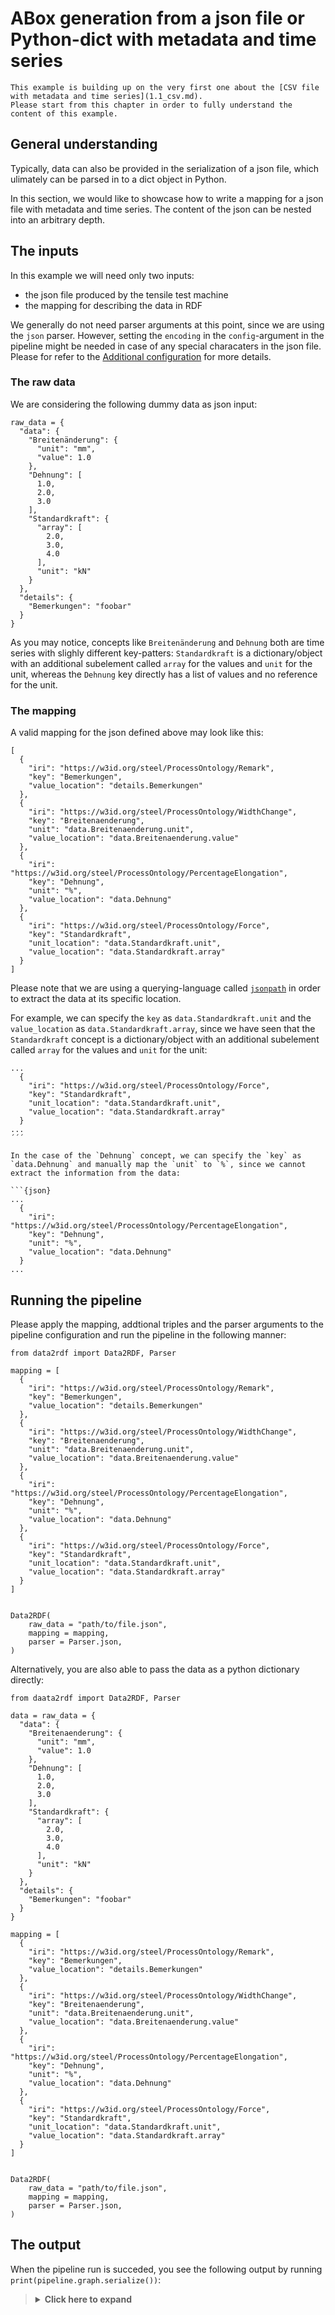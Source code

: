 # ABox generation from a json file or Python-dict with metadata and time series

```{note}
This example is building up on the very first one about the [CSV file with metadata and time series](1.1_csv.md).
Please start from this chapter in order to fully understand the content of this example.
```
## General understanding

Typically, data can also be provided in the serialization of a json file, which ulimately can be parsed in to a dict object in Python.

In this section, we would like to showcase how to write a mapping for a json file with metadata and time series. The content of the json can be nested into an arbitrary depth.

## The inputs

In this example we will need only two inputs:

* the json file produced by the tensile test machine
* the mapping for describing the data in RDF

We generally do not need parser arguments at this point, since we are using the `json` parser. However, setting the `encoding` in the `config`-argument in the pipeline might be needed in case of any special characaters in the json file. Please for refer to the [Additional configuration](../config.md) for more details.

### The raw data

We are considering the following dummy data as json input:

```{json}
raw_data = {
  "data": {
    "Breitenänderung": {
      "unit": "mm",
      "value": 1.0
    },
    "Dehnung": [
      1.0,
      2.0,
      3.0
    ],
    "Standardkraft": {
      "array": [
        2.0,
        3.0,
        4.0
      ],
      "unit": "kN"
    }
  },
  "details": {
    "Bemerkungen": "foobar"
  }
}
```

As you may notice, concepts like `Breitenänderung` and `Dehnung` both are time series with slighly different key-patters: `Standardkraft` is a dictionary/object with an additional subelement called `array` for the values and `unit` for the unit, whereas the `Dehnung` key directly has a list of values and no reference for the unit.

### The mapping

A valid mapping for the json defined above may look like this:

```{json}
[
  {
    "iri": "https://w3id.org/steel/ProcessOntology/Remark",
    "key": "Bemerkungen",
    "value_location": "details.Bemerkungen"
  },
  {
    "iri": "https://w3id.org/steel/ProcessOntology/WidthChange",
    "key": "Breitenaenderung",
    "unit": "data.Breitenaenderung.unit",
    "value_location": "data.Breitenaenderung.value"
  },
  {
    "iri": "https://w3id.org/steel/ProcessOntology/PercentageElongation",
    "key": "Dehnung",
    "unit": "%",
    "value_location": "data.Dehnung"
  },
  {
    "iri": "https://w3id.org/steel/ProcessOntology/Force",
    "key": "Standardkraft",
    "unit_location": "data.Standardkraft.unit",
    "value_location": "data.Standardkraft.array"
  }
]
```

Please note that we are using a querying-language called [`jsonpath`](https://support.smartbear.com/alertsite/docs/monitors/api/endpoint/jsonpath.html) in order to extract the data at its specific location.

For example, we can specify the `key` as `data.Standardkraft.unit` and the `value_location` as `data.Standardkraft.array`, since we have seen that the `Standardkraft` concept is a dictionary/object with an additional subelement called `array` for the values and `unit` for the unit:

```{json}
...
  {
    "iri": "https://w3id.org/steel/ProcessOntology/Force",
    "key": "Standardkraft",
    "unit_location": "data.Standardkraft.unit",
    "value_location": "data.Standardkraft.array"
  }
...
´´´

In the case of the `Dehnung` concept, we can specify the `key` as `data.Dehnung` and manually map the `unit` to `%`, since we cannot extract the information from the data:

```{json}
...
  {
    "iri": "https://w3id.org/steel/ProcessOntology/PercentageElongation",
    "key": "Dehnung",
    "unit": "%",
    "value_location": "data.Dehnung"
  }
...
```

## Running the pipeline


Please apply the mapping, addtional triples and the parser arguments to the pipeline configuration and run the pipeline in the following manner:

```{python}
from data2rdf import Data2RDF, Parser

mapping = [
  {
    "iri": "https://w3id.org/steel/ProcessOntology/Remark",
    "key": "Bemerkungen",
    "value_location": "details.Bemerkungen"
  },
  {
    "iri": "https://w3id.org/steel/ProcessOntology/WidthChange",
    "key": "Breitenaenderung",
    "unit": "data.Breitenaenderung.unit",
    "value_location": "data.Breitenaenderung.value"
  },
  {
    "iri": "https://w3id.org/steel/ProcessOntology/PercentageElongation",
    "key": "Dehnung",
    "unit": "%",
    "value_location": "data.Dehnung"
  },
  {
    "iri": "https://w3id.org/steel/ProcessOntology/Force",
    "key": "Standardkraft",
    "unit_location": "data.Standardkraft.unit",
    "value_location": "data.Standardkraft.array"
  }
]


Data2RDF(
    raw_data = "path/to/file.json",
    mapping = mapping,
    parser = Parser.json,
)
```

Alternatively, you are also able to pass the data as a python dictionary directly:

```{python}
from daata2rdf import Data2RDF, Parser

data = raw_data = {
  "data": {
    "Breitenaenderung": {
      "unit": "mm",
      "value": 1.0
    },
    "Dehnung": [
      1.0,
      2.0,
      3.0
    ],
    "Standardkraft": {
      "array": [
        2.0,
        3.0,
        4.0
      ],
      "unit": "kN"
    }
  },
  "details": {
    "Bemerkungen": "foobar"
  }
}

mapping = [
  {
    "iri": "https://w3id.org/steel/ProcessOntology/Remark",
    "key": "Bemerkungen",
    "value_location": "details.Bemerkungen"
  },
  {
    "iri": "https://w3id.org/steel/ProcessOntology/WidthChange",
    "key": "Breitenaenderung",
    "unit": "data.Breitenaenderung.unit",
    "value_location": "data.Breitenaenderung.value"
  },
  {
    "iri": "https://w3id.org/steel/ProcessOntology/PercentageElongation",
    "key": "Dehnung",
    "unit": "%",
    "value_location": "data.Dehnung"
  },
  {
    "iri": "https://w3id.org/steel/ProcessOntology/Force",
    "key": "Standardkraft",
    "unit_location": "data.Standardkraft.unit",
    "value_location": "data.Standardkraft.array"
  }
]


Data2RDF(
    raw_data = "path/to/file.json",
    mapping = mapping,
    parser = Parser.json,
)
```

## The output

When the pipeline run is succeded, you see the following output by running `print(pipeline.graph.serialize())`:

<blockquote>
<Details>
<summary><b>Click here to expand</b></summary>

```{turtle}
@prefix dcat: <http://www.w3.org/ns/dcat#> .
@prefix dcterms: <http://purl.org/dc/terms/> .
@prefix fileid: <https://www.example.org/> .
@prefix foaf1: <http://xmlns.com/foaf/spec/> .
@prefix ns1: <prov:> .
@prefix qudt: <http://qudt.org/schema/qudt/> .
@prefix rdfs: <http://www.w3.org/2000/01/rdf-schema#> .
@prefix xsd: <http://www.w3.org/2001/XMLSchema#> .

fileid:dataset a dcat:Dataset ;
    dcterms:hasPart fileid:Dictionary ;
    dcat:distribution [ a dcat:Distribution ;
            dcat:accessURL "https://www.example.org/download"^^xsd:anyURI ;
            dcat:mediaType "https://www.iana.org/assignments/media-types/application/json"^^xsd:anyURI ] .

fileid:Dictionary a ns1:Dictionary ;
    ns1:hadDictionaryMember [ a ns1:KeyEntityPair ;
            ns1:pairEntity [ a ns1:Entity ;
                    dcterms:hasPart fileid:Remark ] ;
            ns1:pairKey "Bemerkungen"^^xsd:string ],
        [ a ns1:KeyEntityPair ;
            ns1:pairEntity [ a ns1:Entity ;
                    qudt:quantity fileid:WidthChange ] ;
            ns1:pairKey "Breitenaenderung"^^xsd:string ],
        [ a ns1:KeyEntityPair ;
            ns1:pairEntity [ a ns1:Entity ;
                    qudt:quantity fileid:PercentageElongation ;
                    foaf1:page [ a foaf1:Document ;
                            dcterms:format "https://www.iana.org/assignments/media-types/application/json"^^xsd:anyURI ;
                            dcterms:identifier "https://www.example.org/column-0"^^xsd:anyURI ;
                            dcterms:type "http://purl.org/dc/terms/Dataset"^^xsd:anyURI ] ] ;
            ns1:pairKey "Dehnung"^^xsd:string ],
        [ a ns1:KeyEntityPair ;
            ns1:pairEntity [ a ns1:Entity ;
                    qudt:quantity fileid:Force ;
                    foaf1:page [ a foaf1:Document ;
                            dcterms:format "https://www.iana.org/assignments/media-types/application/json"^^xsd:anyURI ;
                            dcterms:identifier "https://www.example.org/column-1"^^xsd:anyURI ;
                            dcterms:type "http://purl.org/dc/terms/Dataset"^^xsd:anyURI ] ] ;
            ns1:pairKey "Standardkraft"^^xsd:string ] .

fileid:Force a <https://w3id.org/steel/ProcessOntology/Force> ;
    qudt:hasUnit "http://qudt.org/vocab/unit/KiloN"^^xsd:anyURI .

fileid:PercentageElongation a <https://w3id.org/steel/ProcessOntology/PercentageElongation> ;
    qudt:hasUnit "http://qudt.org/vocab/unit/PERCENT"^^xsd:anyURI .

fileid:Remark a <https://w3id.org/steel/ProcessOntology/Remark> ;
    rdfs:label "foobar" .

fileid:WidthChange a <https://w3id.org/steel/ProcessOntology/WidthChange> ;
    qudt:hasUnit "http://qudt.org/vocab/unit/MilliM"^^xsd:anyURI ;
    qudt:value "1.0"^^xsd:float .
```


Again, you will be able to investigate the `general_metadata`, `plain_metadata`, `time_series_metadata` and `time_series` attributes in the same way as stated in the [first example](1.1_csv).

